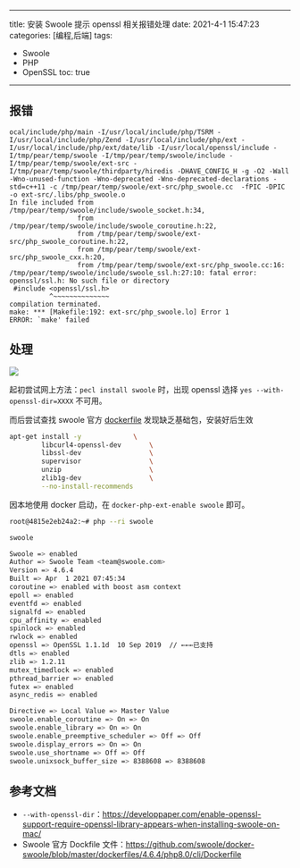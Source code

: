 ----
title: 安装 Swoole 提示 openssl 相关报错处理
date: 2021-4-1 15:47:23
categories: [编程,后端]
tags: 
- Swoole
- PHP
- OpenSSL
toc: true
----

## 报错

```
ocal/include/php/main -I/usr/local/include/php/TSRM -I/usr/local/include/php/Zend -I/usr/local/include/php/ext -I/usr/local/include/php/ext/date/lib -I/usr/local/openssl/include -I/tmp/pear/temp/swoole -I/tmp/pear/temp/swoole/include -I/tmp/pear/temp/swoole/ext-src -I/tmp/pear/temp/swoole/thirdparty/hiredis -DHAVE_CONFIG_H -g -O2 -Wall -Wno-unused-function -Wno-deprecated -Wno-deprecated-declarations -std=c++11 -c /tmp/pear/temp/swoole/ext-src/php_swoole.cc  -fPIC -DPIC -o ext-src/.libs/php_swoole.o
In file included from /tmp/pear/temp/swoole/include/swoole_socket.h:34,
                 from /tmp/pear/temp/swoole/include/swoole_coroutine.h:22,
                 from /tmp/pear/temp/swoole/ext-src/php_swoole_coroutine.h:22,
                 from /tmp/pear/temp/swoole/ext-src/php_swoole_cxx.h:20,
                 from /tmp/pear/temp/swoole/ext-src/php_swoole.cc:16:
/tmp/pear/temp/swoole/include/swoole_ssl.h:27:10: fatal error: openssl/ssl.h: No such file or directory
 #include <openssl/ssl.h>
          ^~~~~~~~~~~~~~~
compilation terminated.
make: *** [Makefile:192: ext-src/php_swoole.lo] Error 1
ERROR: `make' failed
```

<!-- more -->

## 处理

![](https://s.flc.io/2021-04-01-15-49-24.png)

起初尝试网上方法：`pecl install swoole` 时，出现 openssl 选择 `yes --with-openssl-dir=XXXX` 不可用。

而后尝试查找 swoole 官方 [dockerfile](https://github.com/swoole/docker-swoole/blob/master/dockerfiles/4.6.4/php8.0/cli/Dockerfile) 发现缺乏基础包，安装好后生效

```bash
apt-get install -y             \
        libcurl4-openssl-dev       \
        libssl-dev                 \
        supervisor                 \
        unzip                      \
        zlib1g-dev                 \
        --no-install-recommends
```

因本地使用 docker 启动，在 `docker-php-ext-enable swoole` 即可。

```bash
root@4815e2eb24a2:~# php --ri swoole

swoole

Swoole => enabled
Author => Swoole Team <team@swoole.com>
Version => 4.6.4
Built => Apr  1 2021 07:45:34
coroutine => enabled with boost asm context
epoll => enabled
eventfd => enabled
signalfd => enabled
cpu_affinity => enabled
spinlock => enabled
rwlock => enabled
openssl => OpenSSL 1.1.1d  10 Sep 2019  // ←←←已支持
dtls => enabled
zlib => 1.2.11
mutex_timedlock => enabled
pthread_barrier => enabled
futex => enabled
async_redis => enabled

Directive => Local Value => Master Value
swoole.enable_coroutine => On => On
swoole.enable_library => On => On
swoole.enable_preemptive_scheduler => Off => Off
swoole.display_errors => On => On
swoole.use_shortname => Off => Off
swoole.unixsock_buffer_size => 8388608 => 8388608
```

## 参考文档

- `--with-openssl-dir`：https://developpaper.com/enable-openssl-support-require-openssl-library-appears-when-installing-swoole-on-mac/
- Swoole 官方 Dockfile 文件：https://github.com/swoole/docker-swoole/blob/master/dockerfiles/4.6.4/php8.0/cli/Dockerfile